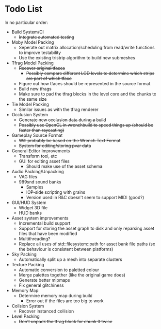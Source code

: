 # Todo List

In no particular order:

- Build System/CI
	- ~~Integrate automated testing~~
- Moby Model Packing
	- Seperate out matrix allocation/scheduling from read/write functions to improve testability
	- Use the existing tristrip algorithm to build new submeshes
- Tfrag Model Packing
	- ~~Recover original tfaces~~
		- ~~Possibly compare different LOD levels to determine which strips are part of which tface~~
	- Figure out how tfaces should be represented in the source format
	- Build new tfrags
	- Make sure to pad the tfrag blocks in the level core and the chunks to the same size
- Tie Model Packing
	- Similar issues as with the tfrag renderer
- Occlusion System
	- ~~Generate new occlusion data during a build~~
	- ~~Possibly use OpenGL in wrenchbuild to speed things up (should be faster than raycasting)~~
- Gameplay Source Format
	- ~~Will probably be based on the Wrench Text Format~~
	- ~~System for editing/storing pvar data~~
- General Editor Improvements
	- Transform tool, etc
	- GUI for editing asset files
		- Should make use of the asset schema
- Audio Packing/Unpacking
	- VAG files
	- 989snd sound banks
		- Samples
		- IOP-side scripting with grains
		- Version used in R&C doesn't seem to support MIDI (good?)
- GUI/HUD System
	- Widget 3D file
	- HUD banks
- Asset system improvements
	- Incremental build support
	- Support for storing the asset graph to disk and only reparsing asset files that have been modified
	- Multithreading?
	- Replace all uses of std::filesystem::path for asset bank file paths (so the behaviour is consistent between platforms)
- Sky Packing
	- Automatically split up a mesh into separate clusters
- Texture Packing
	- Automatic conversion to paletted colour
	- Merge palettes together (like the original game does)
	- Generate better mipmaps
	- Fix general glitchiness
- Memory Map
	- Determine memory map during build
		- Error out if the files are too big to work
- Collsion System
	- Recover instanced collision
- Level Packing
	- ~~Don't unpack the tfrag block for chunk 0 twice~~

